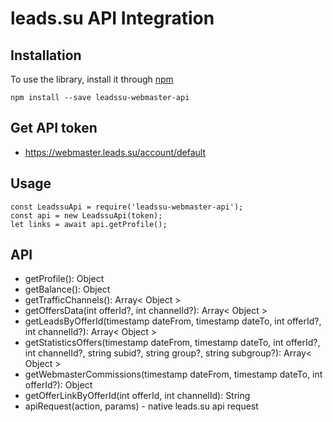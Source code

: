 # leads.su API Integration

## Installation

To use the library, install it through [npm](https://npmjs.com)

```shell
npm install --save leadssu-webmaster-api
```

## Get API token
* https://webmaster.leads.su/account/default

## Usage
    const LeadssuApi = require('leadssu-webmaster-api');
    const api = new LeadssuApi(token);
    let links = await api.getProfile();

## API
* getProfile(): Object
* getBalance(): Object
* getTrafficChannels(): Array< Object >
* getOffersData(int offerId?, int channelId?): Array< Object >
* getLeadsByOfferId(timestamp dateFrom, timestamp dateTo, int offerId?, int channelId?): Array< Object >
* getStatisticsOffers(timestamp dateFrom, timestamp dateTo, int offerId?, int channelId?, string subid?, string group?, string subgroup?): Array< Object >
* getWebmasterCommissions(timestamp dateFrom, timestamp dateTo, int offerId?): Object
* getOfferLinkByOfferId(int offerId, int channelId): String
* apiRequest(action, params) - native leads.su api request
